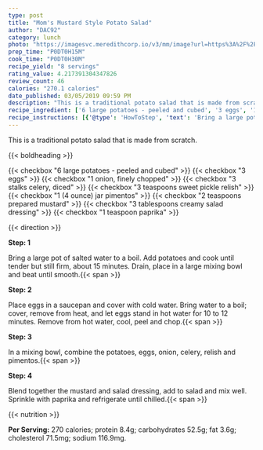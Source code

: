 ```yaml
---
type: post
title: "Mom's Mustard Style Potato Salad"
author: "DAC92"
category: lunch
photo: "https://imagesvc.meredithcorp.io/v3/mm/image?url=https%3A%2F%2Fimages.media-allrecipes.com%2Fuserphotos%2F2213175.jpg"
prep_time: "P0DT0H15M"
cook_time: "P0DT0H30M"
recipe_yield: "8 servings"
rating_value: 4.217391304347826
review_count: 46
calories: "270.1 calories"
date_published: 03/05/2019 09:59 PM
description: "This is a traditional potato salad that is made from scratch."
recipe_ingredient: ['6 large potatoes - peeled and cubed', '3 eggs', '1 onion, finely chopped', '3 stalks celery, diced', '3 teaspoons sweet pickle relish', '1 (4 ounce) jar pimentos', '2 teaspoons prepared mustard', '3 tablespoons creamy salad dressing', '1 teaspoon paprika']
recipe_instructions: [{'@type': 'HowToStep', 'text': 'Bring a large pot of salted water to a boil.  Add potatoes and cook until tender but still firm, about 15 minutes. Drain, place in a large mixing bowl and beat until smooth.\n'}, {'@type': 'HowToStep', 'text': 'Place eggs in a saucepan and cover with cold water. Bring water to a boil; cover, remove from heat, and let eggs stand in hot water for 10 to 12 minutes. Remove from hot water, cool, peel and chop.\n'}, {'@type': 'HowToStep', 'text': 'In a mixing bowl, combine the potatoes, eggs, onion, celery, relish and pimentos.\n'}, {'@type': 'HowToStep', 'text': 'Blend together the mustard and salad dressing, add to salad and mix well. Sprinkle with paprika and refrigerate until chilled.\n'}]
---
```


This is a traditional potato salad that is made from scratch. 

{{< boldheading >}}

{{< checkbox "6 large potatoes - peeled and cubed" >}}
{{< checkbox "3  eggs" >}}
{{< checkbox "1  onion, finely chopped" >}}
{{< checkbox "3 stalks celery, diced" >}}
{{< checkbox "3 teaspoons sweet pickle relish" >}}
{{< checkbox "1 (4 ounce) jar pimentos" >}}
{{< checkbox "2 teaspoons prepared mustard" >}}
{{< checkbox "3 tablespoons creamy salad dressing" >}}
{{< checkbox "1 teaspoon paprika" >}}


{{< direction >}}

**Step: 1**

Bring a large pot of salted water to a boil.  Add potatoes and cook until tender but still firm, about 15 minutes. Drain, place in a large mixing bowl and beat until smooth.{{< span >}}

**Step: 2**

Place eggs in a saucepan and cover with cold water. Bring water to a boil; cover, remove from heat, and let eggs stand in hot water for 10 to 12 minutes. Remove from hot water, cool, peel and chop.{{< span >}}

**Step: 3**

In a mixing bowl, combine the potatoes, eggs, onion, celery, relish and pimentos.{{< span >}}

**Step: 4**

Blend together the mustard and salad dressing, add to salad and mix well. Sprinkle with paprika and refrigerate until chilled.{{< span >}}

{{< nutrition >}}

**Per Serving:** 270 calories; protein 8.4g; carbohydrates 52.5g; fat 3.6g; cholesterol 71.5mg; sodium 116.9mg.